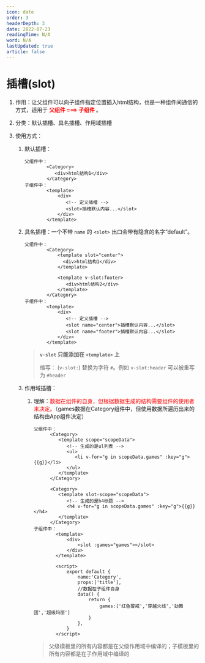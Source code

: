 ```yaml
---
icon: date
order: 3
headerDepth: 3
date: 2022-07-23
readingTime: N/A
word: N/A
lastUpdated: true
article: false
---
```



# 插槽(slot)

1. 作用：让父组件可以向子组件指定位置插入html结构，也是一种组件间通信的方式，适用于 <strong style="color:red">父组件 ===> 子组件</strong> 。

2. 分类：默认插槽、具名插槽、作用域插槽

3. 使用方式：

   1. 默认插槽：

      ```vue
      父组件中：
              <Category>
                 <div>html结构1</div>
              </Category>
      子组件中：
              <template>
                  <div>
                     <!-- 定义插槽 -->
                     <slot>插槽默认内容...</slot>
                  </div>
              </template>
      ```

   2. 具名插槽：一个不带 `name` 的 `<slot>` 出口会带有隐含的名字“default”。

      ```vue
      父组件中：
              <Category>
                  <template slot="center">
                    <div>html结构1</div>
                  </template>
      
                  <template v-slot:footer>
                     <div>html结构2</div>
                  </template>
              </Category>
      子组件中：
              <template>
                  <div>
                     <!-- 定义插槽 -->
                     <slot name="center">插槽默认内容...</slot>
                     <slot name="footer">插槽默认内容...</slot>
                  </div>
              </template>
      ```

      > **`v-slot` 只能添加在 `<template>` 上** 
      >
      > 缩写： (`v-slot:`) 替换为字符 `#`。例如 `v-slot:header` 可以被重写为 `#header`

   3. 作用域插槽：

      1. 理解：<span style="color:red">数据在组件的自身，但根据数据生成的结构需要组件的使用者来决定。</span>（games数据在Category组件中，但使用数据所遍历出来的结构由App组件决定）

         ```vue
         父组件中：
               <Category>
                  <template scope="scopeData">
                     <!-- 生成的是ul列表 -->
                     <ul>
                        <li v-for="g in scopeData.games" :key="g">{{g}}</li>
                     </ul>
                  </template>
               </Category>
         
               <Category>
                  <template slot-scope="scopeData">
                     <!-- 生成的是h4标题 -->
                     <h4 v-for="g in scopeData.games" :key="g">{{g}}</h4>
                  </template>
               </Category>
         子组件中：
                 <template>
                     <div>
                         <slot :games="games"></slot>
                     </div>
                 </template>
               
                 <script>
                     export default {
                         name:'Category',
                         props:['title'],
                         //数据在子组件自身
                         data() {
                             return {
                                 games:['红色警戒','穿越火线','劲舞团','超级玛丽']
                             }
                         },
                     }
                 </script>
         ```

         > 父级模板里的所有内容都是在父级作用域中编译的；子模板里的所有内容都是在子作用域中编译的

